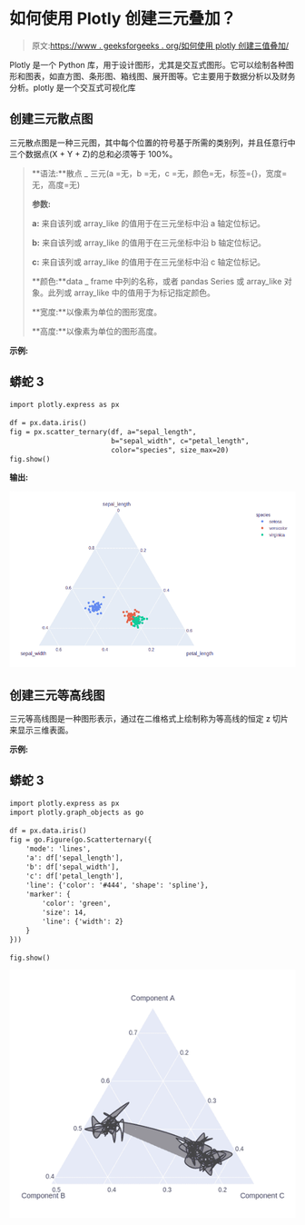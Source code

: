 # 如何使用 Plotly 创建三元叠加？

> 原文:[https://www . geeksforgeeks . org/如何使用 plotly 创建三值叠加/](https://www.geeksforgeeks.org/how-to-create-a-ternary-overlay-using-plotly/)

Plotly 是一个 Python 库，用于设计图形，尤其是交互式图形。它可以绘制各种图形和图表，如直方图、条形图、箱线图、展开图等。它主要用于数据分析以及财务分析。plotly 是一个交互式可视化库

## 创建三元散点图

三元散点图是一种三元图，其中每个位置的符号基于所需的类别列，并且任意行中三个数据点(X + Y + Z)的总和必须等于 100%。

> **语法:**散点 _ 三元(a =无，b =无，c =无，颜色=无，标签={}，宽度=无，高度=无)
> 
> **参数:**
> 
> **a:** 来自该列或 array_like 的值用于在三元坐标中沿 a 轴定位标记。
> 
> **b:** 来自该列或 array_like 的值用于在三元坐标中沿 b 轴定位标记。
> 
> **c:** 来自该列或 array_like 的值用于在三元坐标中沿 c 轴定位标记。
> 
> **颜色:**data _ frame 中列的名称，或者 pandas Series 或 array_like 对象。此列或 array_like 中的值用于为标记指定颜色。
> 
> **宽度:**以像素为单位的图形宽度。
> 
> **高度:**以像素为单位的图形高度。

**示例:**

## 蟒蛇 3

```
import plotly.express as px

df = px.data.iris()
fig = px.scatter_ternary(df, a="sepal_length",
                         b="sepal_width", c="petal_length",
                         color="species", size_max=20)
fig.show()
```

**输出:**

![](img/e32df1a57e3a36833128d9d178c97765.png)

## 创建三元等高线图

三元等高线图是一种图形表示，通过在二维格式上绘制称为等高线的恒定 z 切片来显示三维表面。

**示例:**

## 蟒蛇 3

```
import plotly.express as px
import plotly.graph_objects as go

df = px.data.iris()
fig = go.Figure(go.Scatterternary({
    'mode': 'lines',
    'a': df['sepal_length'],
    'b': df['sepal_width'],
    'c': df['petal_length'],
    'line': {'color': '#444', 'shape': 'spline'},
    'marker': {
        'color': 'green',
        'size': 14,
        'line': {'width': 2}
    }
}))

fig.show()
```

![](img/201b1e80d96c023bfaf58e5950babbca.png)